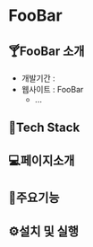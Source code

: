 # FooBar

> 



## 🍸FooBar 소개

- 개발기간 : 
- 웹사이트 : FooBar
  - ...

## 🔧Tech Stack



## 💻페이지소개



## 💎주요기능



## ⚙️설치 및 실행

